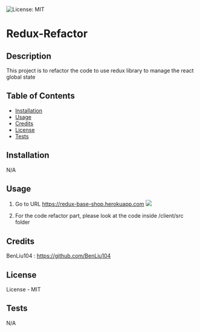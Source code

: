 ![License: MIT](https://img.shields.io/badge/License-MIT-yellow.svg)

# Redux-Refactor

## Description

This project is to refactor the code to use redux library to manage the react global state

## Table of Contents

- [Installation](#installation)
- [Usage](#usage)
- [Credits](#credits)
- [License](#license)
- [Tests](#tests)

## Installation

N/A

## Usage

1. Go to URL https://redux-base-shop.herokuapp.com
   ![](./src/images/homepage-pic.png)

2. For the code refactor part, please look at the code inside /client/src folder

## Credits

BenLiu104 : https://github.com/BenLiu104

## License

License - MIT

## Tests

N/A
